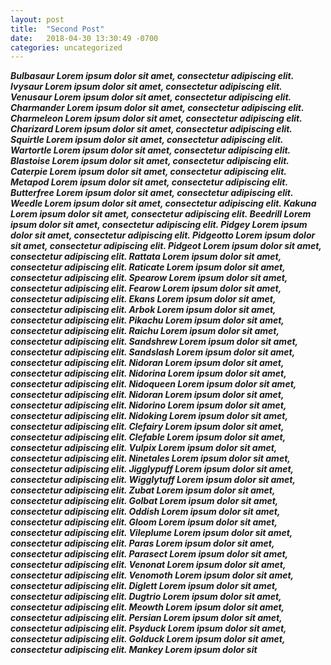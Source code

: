 ```yaml
---
layout: post
title:  "Second Post"
date:   2018-04-30 13:30:49 -0700
categories: uncategorized
---
```


***Bulbasaur Lorem ipsum dolor sit amet, consectetur adipiscing elit. Ivysaur Lorem ipsum dolor sit amet, consectetur adipiscing elit. Venusaur Lorem ipsum dolor sit amet, consectetur adipiscing elit. Charmander Lorem ipsum dolor sit amet, consectetur adipiscing elit. Charmeleon Lorem ipsum dolor sit amet, consectetur adipiscing elit. Charizard Lorem ipsum dolor sit amet, consectetur adipiscing elit. Squirtle Lorem ipsum dolor sit amet, consectetur adipiscing elit. Wartortle Lorem ipsum dolor sit amet, consectetur adipiscing elit. Blastoise Lorem ipsum dolor sit amet, consectetur adipiscing elit. Caterpie Lorem ipsum dolor sit amet, consectetur adipiscing elit. Metapod Lorem ipsum dolor sit amet, consectetur adipiscing elit. Butterfree Lorem ipsum dolor sit amet, consectetur adipiscing elit. Weedle Lorem ipsum dolor sit amet, consectetur adipiscing elit. Kakuna Lorem ipsum dolor sit amet, consectetur adipiscing elit. Beedrill Lorem ipsum dolor sit amet, consectetur adipiscing elit. Pidgey Lorem ipsum dolor sit amet, consectetur adipiscing elit. Pidgeotto Lorem ipsum dolor sit amet, consectetur adipiscing elit. Pidgeot Lorem ipsum dolor sit amet, consectetur adipiscing elit. Rattata Lorem ipsum dolor sit amet, consectetur adipiscing elit. Raticate Lorem ipsum dolor sit amet, consectetur adipiscing elit. Spearow Lorem ipsum dolor sit amet, consectetur adipiscing elit. Fearow Lorem ipsum dolor sit amet, consectetur adipiscing elit. Ekans Lorem ipsum dolor sit amet, consectetur adipiscing elit. Arbok Lorem ipsum dolor sit amet, consectetur adipiscing elit. Pikachu Lorem ipsum dolor sit amet, consectetur adipiscing elit. Raichu Lorem ipsum dolor sit amet, consectetur adipiscing elit. Sandshrew Lorem ipsum dolor sit amet, consectetur adipiscing elit. Sandslash Lorem ipsum dolor sit amet, consectetur adipiscing elit. Nidoran Lorem ipsum dolor sit amet, consectetur adipiscing elit. Nidorina Lorem ipsum dolor sit amet, consectetur adipiscing elit. Nidoqueen Lorem ipsum dolor sit amet, consectetur adipiscing elit. Nidoran Lorem ipsum dolor sit amet, consectetur adipiscing elit. Nidorino Lorem ipsum dolor sit amet, consectetur adipiscing elit. Nidoking Lorem ipsum dolor sit amet, consectetur adipiscing elit. Clefairy Lorem ipsum dolor sit amet, consectetur adipiscing elit. Clefable Lorem ipsum dolor sit amet, consectetur adipiscing elit. Vulpix Lorem ipsum dolor sit amet, consectetur adipiscing elit. Ninetales Lorem ipsum dolor sit amet, consectetur adipiscing elit. Jigglypuff Lorem ipsum dolor sit amet, consectetur adipiscing elit. Wigglytuff Lorem ipsum dolor sit amet, consectetur adipiscing elit. Zubat Lorem ipsum dolor sit amet, consectetur adipiscing elit. Golbat Lorem ipsum dolor sit amet, consectetur adipiscing elit. Oddish Lorem ipsum dolor sit amet, consectetur adipiscing elit. Gloom Lorem ipsum dolor sit amet, consectetur adipiscing elit. Vileplume Lorem ipsum dolor sit amet, consectetur adipiscing elit. Paras Lorem ipsum dolor sit amet, consectetur adipiscing elit. Parasect Lorem ipsum dolor sit amet, consectetur adipiscing elit. Venonat Lorem ipsum dolor sit amet, consectetur adipiscing elit. Venomoth Lorem ipsum dolor sit amet, consectetur adipiscing elit. Diglett Lorem ipsum dolor sit amet, consectetur adipiscing elit. Dugtrio Lorem ipsum dolor sit amet, consectetur adipiscing elit. Meowth Lorem ipsum dolor sit amet, consectetur adipiscing elit. Persian Lorem ipsum dolor sit amet, consectetur adipiscing elit. Psyduck Lorem ipsum dolor sit amet, consectetur adipiscing elit. Golduck Lorem ipsum dolor sit amet, consectetur adipiscing elit. Mankey Lorem ipsum dolor sit***
